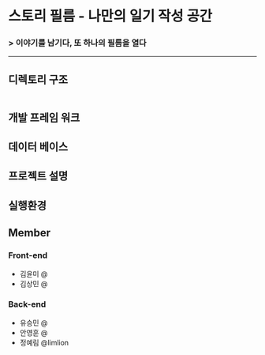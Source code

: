 # 스토리 필름 - 나만의 일기 작성 공간
### > 이야기를 남기다, 또 하나의 필름을 열다
***
## 디렉토리 구조
```

```
## 개발 프레임 워크
## 데이터 베이스

## 프로젝트 설명

## 실행환경
## 

## Member
### Front-end
  - 김윤미 @
  - 김상민 @
### Back-end
  - 유승민 @
  - 안영훈 @
  - 정예림 @limlion
